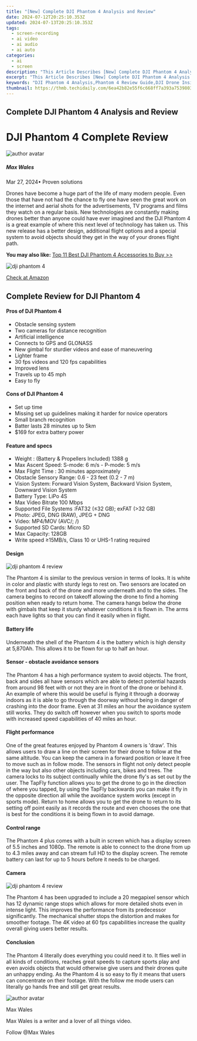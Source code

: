 ```yaml
---
title: "[New] Complete DJI Phantom 4 Analysis and Review"
date: 2024-07-12T20:25:10.353Z
updated: 2024-07-13T20:25:10.353Z
tags: 
  - screen-recording
  - ai video
  - ai audio
  - ai auto
categories: 
  - ai
  - screen
description: "This Article Describes [New] Complete DJI Phantom 4 Analysis and Review"
excerpt: "This Article Describes [New] Complete DJI Phantom 4 Analysis and Review"
keywords: "DJI Phantom 4 Analysis,Phantom 4 Review Guide,DJI Drone Insight,P4 Pro Performance,DJI Phantom Features,Quadcopter Tech DeepDive,DJI F4 Unveiling"
thumbnail: https://thmb.techidaily.com/6ea42b82e55f6c668ff7a393a7539803912a1c23ef44a3dc870ec2d24d91150f.jpg
---
```


## Complete DJI Phantom 4 Analysis and Review

# DJI Phantom 4 Complete Review

![author avatar](https://images.wondershare.com/filmora/article-images/max-wales-author.jpg)

##### Max Wales

 Mar 27, 2024• Proven solutions

 Drones have become a huge part of the life of many modern people. Even those that have not had the chance to fly one have seen the great work on the internet and aerial shots for the advertisements, TV programs and films they watch on a regular basis. New technologies are constantly making drones better than anyone could have ever imagined and the DJI Phantom 4 is a great example of where this next level of technology has taken us. This new release has a better design, additional flight options and a special system to avoid objects should they get in the way of your drones flight path.

**You may also like:** [Top 11 Best DJI Phantom 4 Accessories to Buy >>](https://tools.techidaily.com/wondershare/filmora/download/)

![dji phantom 4](https://images.wondershare.com/filmora/article-images/dji-phandom-4.jpg)

[Check at Amazon](https://www.amazon.com/gp/product/B01CFXQZD0/ref=as%5Fli%5Ftl?ie=UTF8&tag=vs-flora-20&camp=1789&creative=9325&linkCode=as2&creativeASIN=B01CFXQZD0&linkId=edcac98fb2e38b9359b8299650e268df)

## Complete Review for DJI Phantom 4

#### **Pros of DJI Phantom 4**

* Obstacle sensing system
* Two cameras for distance recognition
* Artificial intelligence
* Connects to GPS and GLONASS
* New gimbal for sturdier videos and ease of maneuvering
* Lighter frame
* 30 fps videos and 120 fps capabilities
* Improved lens
* Travels up to 45 mph
* Easy to fly

#### **Cons of DJI Phantom 4**

* Set up time
* Missing set up guidelines making it harder for novice operators
* Small branch recognition
* Batter lasts 28 minutes up to 5km
* $169 for extra battery power

#### Feature and specs

* Weight : (Battery & Propellers Included) 1388 g
* Max Ascent Speed: S-mode: 6 m/s - P-mode: 5 m/s
* Max Flight Time : 30 minutes approximately
* Obstacle Sensory Range: 0.6 - 23 feet (0.2 - 7 m)
* Vision System: Forward Vision System, Backward Vision System, Downward Vision System
* Battery Type: LiPo 4S
* Max Video Bitrate 100 Mbps
* Supported File Systems :FAT32 (≤32 GB); exFAT (>32 GB)
* Photo: JPEG, DNG (RAW), JPEG + DNG
* Video: MP4/MOV (AVC/; /)
* Supported SD Cards: Micro SD
* Max Capacity: 128GB
* Write speed ≥15MB/s, Class 10 or UHS-1 rating required

#### Design

![dji phantom 4 review](https://images.wondershare.com/filmora/article-images/dji-phantom-4-design.jpg)

 The Phantom 4 is similar to the previous version in terms of looks. It is white in color and plastic with sturdy legs to rest on. Two sensors are located on the front and back of the drone and more underneath and to the sides. The camera begins to record on takeoff allowing the drone to find a homing position when ready to return home. The camera hangs below the drone with gimbals that keep it sturdy whatever conditions it is flown in. The arms each have lights so that you can find it easily when in flight.

#### Battery life

 Underneath the shell of the Phantom 4 is the battery which is high density at 5,870Ah. This allows it to be flown for up to half an hour.

#### Sensor - obstacle avoidance sensors

 The Phantom 4 has a high performance system to avoid objects. The front, back and sides all have sensors which are able to detect potential hazards from around 98 feet with or not they are in front of the drone or behind it. An example of where this would be useful is flying it through a doorway indoors as it is able to go through the doorway without being in danger of crashing into the door frame. Even at 31 miles an hour the avoidance system still works. They do switch off however when you switch to sports mode with increased speed capabilities of 40 miles an hour.

#### Flight performance

 One of the great features enjoyed by Phantom 4 owners is 'draw'. This allows users to draw a line on their screen for their drone to follow at the same altitude. You can keep the camera in a forward position or leave it free to move such as in follow mode. The sensors in flight not only detect people in the way but also other objects including cars, bikes and trees. The camera locks to its subject continually while the drone fly's as set out by the user. The TapFly function allows you to get the drone to go in the direction of where you tapped, by using the TapFly backwards you can make it fly in the opposite direction all while the avoidance system works (except in sports mode). Return to home allows you to get the drone to return to its setting off point easily as it records the route and even chooses the one that is best for the conditions it is being flown in to avoid damage.

#### Control range

 The Phantom 4 plus comes with a built in screen which has a display screen of 5.5 inches and 1080p. The remote is able to connect to the drone from up to 4.3 miles away and can stream full HD to the display screen. The remote battery can last for up to 5 hours before it needs to be charged.

#### Camera

![dji phantom 4 review](https://images.wondershare.com/filmora/article-images/dji-phantom-4-camera.jpg)

 The Phantom 4 has been upgraded to include a 20 megapixel sensor which has 12 dynamic range stops which allows for more detailed shots even in intense light. This improves the performance from its predecessor significantly. The mechanical shutter stops the distortion and makes for smoother footage. The 4K video at 60 fps capabilities increase the quality overall giving users better results.

#### Conclusion

 The Phantom 4 literally does everything you could need it to. It flies well in all kinds of conditions, reaches great speeds to capture sports play and even avoids objects that would otherwise give users and their drones quite an unhappy ending. As the Phantom 4 is so easy to fly it means that users can concentrate on their footage. With the follow me mode users can literally go hands free and still get great results.

![author avatar](https://images.wondershare.com/filmora/article-images/max-wales-author.jpg)

Max Wales

Max Wales is a writer and a lover of all things video.

Follow @Max Wales


<ins class="adsbygoogle"
     style="display:block"
     data-ad-format="autorelaxed"
     data-ad-client="ca-pub-7571918770474297"
     data-ad-slot="1223367746"></ins>



<ins class="adsbygoogle"
     style="display:block"
     data-ad-client="ca-pub-7571918770474297"
     data-ad-slot="8358498916"
     data-ad-format="auto"
     data-full-width-responsive="true"></ins>





